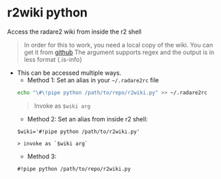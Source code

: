 <!-- TITLE: r2wiki.py -->

# r2wiki python
Access the radare2 wiki from inside the r2 shell
> In order for this to work, you need a local copy of the wiki. You can get it from [github](https://github.com/securisec/radare2_wiki)
> The argument supports regex and the output is in less format
{.is-info}
- This can be accessed multiple ways. 
	- Method 1: Set an alias in your `~/.radare2rc` file		
    ```sh
    echo "\#\!pipe python /path/to/repo/r2wiki.py" >> ~/.radare2rc
    ```
	 > Invoke as `$wiki arg`
	- Method 2: Set an alias from inside r2 shell:
	```text
	$wiki='#!pipe python /path/to/r2wiki.py'
	```
	  > invoke as `$wiki arg`
	- Method 3: 
    ```text
    #!pipe python /path/to/repo/r2wiki.py
    ```



		